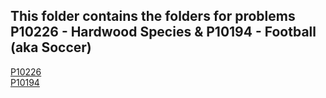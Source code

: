 ## This folder contains the folders for problems P10226 - Hardwood Species & P10194 - Football (aka Soccer)
[P10226](https://github.com/ShaunJPartridge/4883-PT-Partridge/tree/main/Assignments/A08/10226)<br/>
[P10194](https://github.com/ShaunJPartridge/4883-PT-Partridge/tree/main/Assignments/A08/10194)
